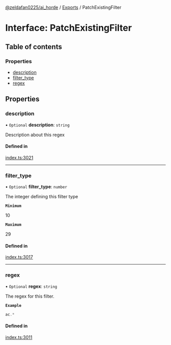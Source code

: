 [@zeldafan0225/ai_horde](../README.md) / [Exports](../modules.md) / PatchExistingFilter

# Interface: PatchExistingFilter

## Table of contents

### Properties

- [description](PatchExistingFilter.md#description)
- [filter\_type](PatchExistingFilter.md#filter_type)
- [regex](PatchExistingFilter.md#regex)

## Properties

### description

• `Optional` **description**: `string`

Description about this regex

#### Defined in

[index.ts:3021](https://github.com/ZeldaFan0225/ai_horde/blob/3212b20/index.ts#L3021)

___

### filter\_type

• `Optional` **filter\_type**: `number`

The integer defining this filter type

**`Minimum`**

10

**`Maximum`**

29

#### Defined in

[index.ts:3017](https://github.com/ZeldaFan0225/ai_horde/blob/3212b20/index.ts#L3017)

___

### regex

• `Optional` **regex**: `string`

The regex for this filter.

**`Example`**

```ts
ac.*
```

#### Defined in

[index.ts:3011](https://github.com/ZeldaFan0225/ai_horde/blob/3212b20/index.ts#L3011)
